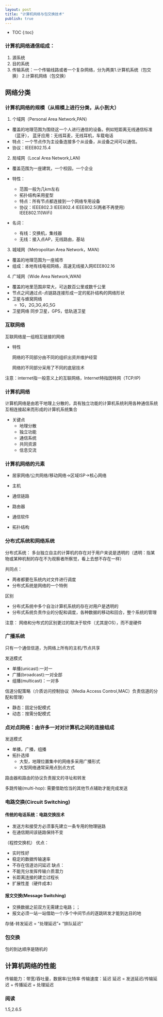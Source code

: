 ```yaml
---
layout: post
title: "计算机网络与包交换技术"
publish: true
---
```


* TOC
{:toc}

### 计算机网络通信组成：

1. 源系统
2. 目的系统
3. 传输系统：一个传输线路或者一个复杂网络，分为两类1.计算机系统（包交换） 2.计算机网络（包交换）

## 网络分类
### 计算机网络的规模（从规模上进行分类，从小到大）

1. 个域网（Personal Area Network,PAN）
  - 覆盖的地理范围为围绕这一个人进行通信的设备。例如短距离无线通信标准（蓝牙），
蓝牙应用：无线耳麦，无线耳机，车载电话
  - 特点：一个节点作为主设备连接多个从设备，从设备之间可以通信。
  - 协议：IEEE802.15.4

2. 局域网（Local Area Network,LAN)
  - 覆盖范围为一座建筑，一个校园，一个企业
  - 特性：
    + 范围一般为几km左右
    + 拓扑结构采用星型
    + 特点：所有节点都连接到一个网络专用设备
    + 协议：IEEE802.3 IEEE802.4 IEEE802.5(两者不再使用) IEEE802.11(WiFi)

  - 名词：
    - 有线：交换机，集线器
    - 无线：接入点AP，无线路由，基站

3. 城域网（Metropolitan Area Network，MAN）
  - 覆盖的地理范围为一座城市
  - 组成：本地有线电视网络，高速无线接入网IEEE802.16

4. 广域网（Wide Area Network,WAN)
  - 覆盖的地里范围非常大，可达数百公里或数千公里
  - 节点之间通过点-点链路连接形成一定的拓扑结构的网络形状
  - 卫星与蜂窝网络
    - 1G，2G,3G,4G,5G
  - 卫星网络
    同步卫星，GPS，低轨道卫星
### 互联网络

互联网络是一组相互链接的网络

- 特性

  网络的不同部分由不同的组织出资并维护经营

  网络的不同部分采用了不同的底层技术

注意：internet指一般意义上的互联网络，Internet特指因特网（TCP/IP)

### 计算机网络
计算机网络是由若干地理上分散的，具有独立功能的计算机系统利用各种通信系统互相连接起来而形成的计算机系统集合

- 关键点
  - 地理分散
  - 独立功能
  - 通信系统
  - 共同资源
  - 信息交流

### 计算机网络的元素
- 居家网络/公共网络/移动网络->区域ISP->核心网络

- 主机
- 通信链路
- 路由器
- 通信软件
- 拓扑结构

### 分布式系统和网络系统
分布式系统： 多台独立自主的计算机的存在对于用户来说是透明的（透明：指某物或某种机制的存在不为观察者所察觉，看上去想不存在一样）

共同点：

 - 两者都要在系统内对文件进行调度
 - 分布式系统是网络的一个特例

区别

 - 分布式系统中多个自治计算机系统的存在对用户是透明的
 - 分布式系统负责作业的分配和调度，各种数据的移动和回合，整个系统的管理

 注意： 网络和分布式的区别更过的取决于软件（尤其是OS），而不是硬件

### 广播系统
只有一个通信信道，为网络上所有的主机/节点共享

发送模式

  - 单播(unicast):一对一
  - 广播(broadcast):一对全部
  - 组播(multicast)：一对多

信道分配策略（介质访问控制协议（Media Access Control,MAC）负责信道的分配和管理）

  - 静态：固定分配模式
  - 动态：按需分配模式

### 点对点网络：由许多一对对计算机之间的连接组成
发送模式

  - 单播，广播，组播
  - 拓扑选择
    - 大型，地理位置集中的网络多采用广播形式
    - 大型网络通常采用点到点方式

路由器和路由的协议负责报文的寻址和转发

多跳传输(multi-hop): 需要借助恰当的其他节点辅助才能完成发送
### 电路交换(Circuit Switching)
#### 传统的电话系统：电路交换技术
- 发送方和接受方必须事先建立一条专用的物理链路
- 在通信期间该链路保持不变

（程控交换机）
优点：
- 实时性好
- 稳定的数据传输速率
- 不存在信道访问延迟
缺点：
- 不能充分发挥传输介质潜力
- 长距离连接的建立过程长
- 扩展性差（硬件成本）
#### 报文交换(Message Switching)
- 交换数据之前双方无需建立电路；；
- 报文必须一站一站借助一个/多个中间节点的逐跳转发才能到达目的地

存储-转发延迟 = “处理延迟”+ “排队延迟”

### 包交换
包的到达顺序是随机的

## 计算机网络的性能
传输能力：带宽/吞吐量，数据率/比特率
传输速度：延迟
延迟 = 发送延迟/传输延迟 + 传播延迟 + 处理延迟

### 阅读
1.5,2.6.5
